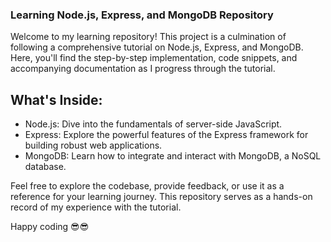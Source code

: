### Learning Node.js, Express, and MongoDB Repository

Welcome to my learning repository! This project is a culmination of following a comprehensive tutorial on Node.js, Express, and MongoDB. Here, you'll find the step-by-step implementation, code snippets, and accompanying documentation as I progress through the tutorial.

## What's Inside:

- Node.js: Dive into the fundamentals of server-side JavaScript.
- Express: Explore the powerful features of the Express framework for building robust web applications.
- MongoDB: Learn how to integrate and interact with MongoDB, a NoSQL database.

Feel free to explore the codebase, provide feedback, or use it as a reference for your learning journey. This repository serves as a hands-on record of my experience with the tutorial.

Happy coding 😎😎
